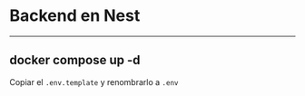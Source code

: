 # Backend en Nest 
---
docker compose up -d
---

Copiar el ```.env.template``` y renombrarlo a ```.env```